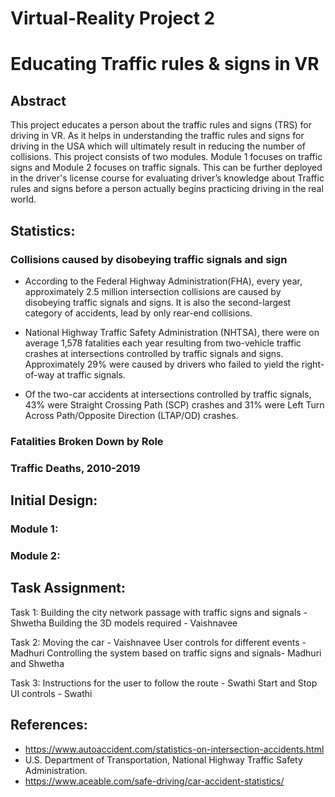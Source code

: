 # Virtual-Reality Project 2

# Educating Traffic rules & signs in VR

## Abstract

This project educates a person about the traffic rules and signs (TRS) for driving in VR. As it helps in understanding the traffic rules and signs for driving in the USA which will ultimately result in reducing the number of collisions. This project consists of two modules. Module 1 focuses on traffic signs and Module 2 focuses on traffic signals. This can be further deployed in the driver's license course for evaluating driver’s knowledge about Traffic rules and signs before a person actually begins practicing driving in the real world.


## Statistics:

### Collisions caused by disobeying traffic signals and sign

* According to the Federal Highway Administration(FHA), every year, approximately 2.5 million intersection collisions are caused by disobeying traffic signals and signs. It is also the second-largest category of accidents, lead by only rear-end collisions.

* National Highway Traffic Safety Administration (NHTSA), there were on average 1,578 fatalities each year resulting from two-vehicle traffic crashes at intersections controlled by traffic signals and signs. Approximately 29% were caused by drivers who failed to yield the right-of-way at traffic signals.

* Of the two-car accidents at intersections controlled by traffic signals, 43% were Straight Crossing Path (SCP) crashes and 31% were Left Turn Across Path/Opposite Direction (LTAP/OD) crashes. 

### Fatalities Broken Down by Role




### Traffic Deaths, 2010-2019 



## Initial Design:

### Module 1: 


### Module 2: 


## Task Assignment:

Task 1:
Building the city network passage with traffic signs and signals - Shwetha
Building the 3D models required - Vaishnavee

Task 2:
Moving the car - Vaishnavee
User controls for different events -Madhuri
Controlling the system based on traffic signs and signals- Madhuri and Shwetha

Task 3:
  Instructions for the user to follow the route - Swathi
  Start and Stop UI controls - Swathi

## References:


 * https://www.autoaccident.com/statistics-on-intersection-accidents.html
 * U.S. Department of Transportation, National Highway Traffic Safety Administration.
 * https://www.aceable.com/safe-driving/car-accident-statistics/


